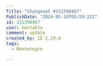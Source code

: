 ```yaml
---
Title: "Changeset #151390467"
PublishDate: "2024-05-16T05:59:22Z"
id: 151390467
user: kentakta
comment: update
created_by: iD 2.29.0
tags:
  - Montenegro

---
```

